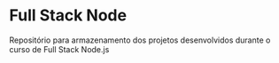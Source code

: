 # Full Stack Node
Repositório para armazenamento dos projetos desenvolvidos durante o curso de Full Stack Node.js
